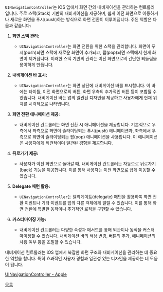 
`UINavigationController`는 iOS 앱에서 화면 간의 내비게이션을 관리하는 컨트롤러입니다. 주로 스택(Stack) 기반의 내비게이션을 제공하며, 쉽게 이전 화면으로 이동하거나 새로운 화면을 푸시(push)하는 방식으로 화면 전환이 이루어집니다. 주된 역할은 다음과 같습니다:

1. **화면 스택 관리:**
   - `UINavigationController`는 화면 전환을 위한 스택을 관리합니다. 화면이 푸시(push)되면 스택에 새로운 화면이 추가되고, 팝(pop)되면 스택에서 현재 화면이 제거됩니다. 이러한 스택 기반의 관리는 이전 화면으로의 간단한 되돌림을 용이하게 만듭니다.

2. **내비게이션 바 표시:**
   - `UINavigationController`는 화면 상단에 내비게이션 바를 표시합니다. 이 바에는 타이틀, 이전 화면으로의 버튼, 화면 우측의 추가적인 버튼 등이 포함될 수 있습니다. 내비게이션 바는 앱의 일관된 디자인을 제공하고 사용자에게 현재 위치를 시각적으로 나타냅니다.

3. **화면 전환 애니메이션 제공:**
   - 내비게이션 컨트롤러는 화면 전환 시 애니메이션을 제공합니다. 기본적으로 우측에서 좌측으로 화면이 슬라이딩되는 푸시(push) 애니메이션과, 좌측에서 우측으로 화면이 슬라이딩되는 팝(pop) 애니메이션을 사용합니다. 이 애니메이션은 사용자에게 직관적이며 일관된 경험을 제공합니다.

4. **뒤로가기 제공:**
   - 사용자가 이전 화면으로 돌아갈 때, 내비게이션 컨트롤러는 자동으로 뒤로가기(back) 기능을 제공합니다. 이를 통해 사용자는 이전 화면으로 쉽게 이동할 수 있습니다.

5. **Delegate 패턴 활용:**
   - `UINavigationController`는 델리게이트(delegate) 패턴을 활용하여 화면 전환 이벤트나 기타 이벤트를 앱의 다른 객체에게 알릴 수 있습니다. 이를 통해 화면 전환에 특별한 동작이나 추가적인 로직을 구현할 수 있습니다.

6. **커스터마이징 가능:**
   - 내비게이션 컨트롤러는 다양한 속성과 메서드를 통해 외관이나 동작을 커스터마이징할 수 있습니다. 내비게이션 바의 색상 변경, 버튼의 추가, 애니메이션의 사용 여부 등을 조절할 수 있습니다.

내비게이션 컨트롤러는 iOS 앱에서 복잡한 화면 구조와 내비게이션을 관리하는 데 중요한 역할을 합니다. 특히 효과적인 사용자 경험과 일관성 있는 디자인을 제공하는 데 도움이 됩니다.

[UINavigationController - Apple](https://developer.apple.com/documentation/uikit/uinavigationcontroller/)
 
 [목록](../README_link.md#ios)
